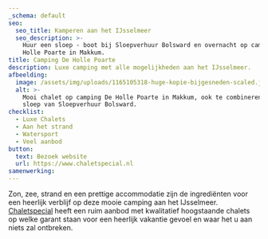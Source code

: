```yaml
---
_schema: default
seo:
  seo_title: Kamperen aan het IJsselmeer
  seo_description: >-
    Huur een sloep - boot bij Sloepverhuur Bolsward en overnacht op camping De
    Holle Poarte in Makkum.
title: Camping De Holle Poarte
description: Luxe camping met alle mogelijkheden aan het IJsselmeer.
afbeelding:
  image: /assets/img/uploads/1165105318-huge-kopie-bijgesneden-scaled.jpg
  alt: >-
    Mooi chalet op camping De Holle Poarte in Makkum, ook te combineren met een
    sloep van Sloepverhuur Bolsward.
checklist:
  - Luxe Chalets
  - Aan het strand
  - Watersport
  - Veel aanbod
button:
  text: Bezoek website
  url: https://www.chaletspecial.nl
samenwerking:
---
```


Zon, zee, strand en een prettige accommodatie zijn de ingrediënten voor een heerlijk verblijf op deze mooie camping aan het IJsselmeer. <a target="_blank" rel="noopener" href="https://www.chaletspecial.nl">Chaletspecial</a>&nbsp;heeft een ruim aanbod met kwalitatief hoogstaande chalets op welke garant staan voor een heerlijk vakantie gevoel en waar het u aan niets zal ontbreken.
